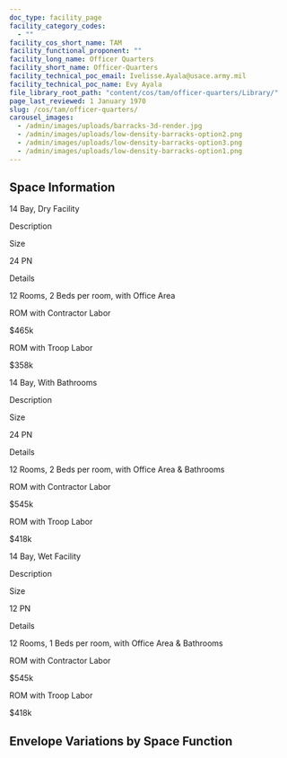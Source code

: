 ```yaml
---
doc_type: facility_page
facility_category_codes:
  - ""
facility_cos_short_name: TAM
facility_functional_proponent: ""
facility_long_name: Officer Quarters
facility_short_name: Officer-Quarters
facility_technical_poc_email: Ivelisse.Ayala@usace.army.mil
facility_technical_poc_name: Evy Ayala
file_library_root_path: "content/cos/tam/officer-quarters/Library/"
page_last_reviewed: 1 January 1970
slug: /cos/tam/officer-quarters/
carousel_images:
  - /admin/images/uploads/barracks-3d-render.jpg
  - /admin/images/uploads/low-density-barracks-option2.png
  - /admin/images/uploads/low-density-barracks-option3.png
  - /admin/images/uploads/low-density-barracks-option1.png
---
```


## Space Information

14 Bay, Dry Facility

Description

Size

24 PN

Details

12 Rooms, 2 Beds per room, with Office Area

ROM with Contractor Labor

\$465k

ROM with Troop Labor

\$358k

14 Bay, With Bathrooms

Description

Size

24 PN

Details

12 Rooms, 2 Beds per room, with Office Area & Bathrooms

ROM with Contractor Labor

\$545k

ROM with Troop Labor

\$418k

14 Bay, Wet Facility

Description

Size

12 PN

Details

12 Rooms, 1 Beds per room, with Office Area & Bathrooms

ROM with Contractor Labor

\$545k

ROM with Troop Labor

\$418k

## Envelope Variations by Space Function

